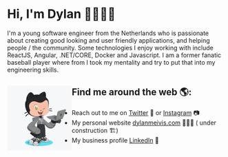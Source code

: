 # Hi, I'm Dylan 👋👨🏽‍💻

I'm a young software engineer from the Netherlands who is passionate about creating good looking and user friendly applications, and helping people / the community. Some technologies I enjoy working with include ReactJS, Angular, .NET/CORE, Docker and Javascript. I am a former fanatic baseball player where from I took my mentality and try to put that into my engineering skills.


## Find me around the web 🌎: <a href="https://github.com/sponsors/M0nica"><img align="left" width="150" height="150" src="https://raw.githubusercontent.com/dylanmeivis/dylanmeivis/master/Images/my-octocat.gif?raw=true"></a>
- Reach out to me on <a href="https://www.twitter.com/dylanmeivis">Twitter</a> 🐤 or <a href="https://www.instagram/dylanmeivis">Instagram</a> 📷
- My personal website <a href="https://dylanmeivis.com"> dylanmeivis.com</a> 🙋🏽‍♂️ ( under construction 🏗️)
- My business profile <a href="https://www.linkedin.com/in/dylan-meivis">LinkedIn</a> 💼
